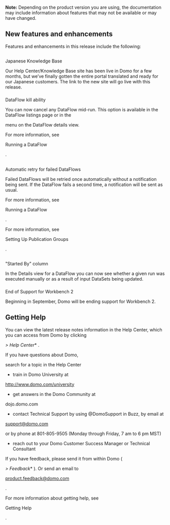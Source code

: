 


**Note:**
 Depending on the product version you are using, the documentation may include information about features that may not be available or may have changed.


 New features and enhancements
--------------------------------

Features and enhancements in this release include the following:

##
 Japanese Knowledge Base

Our Help Center/Knowledge Base site has been live in Domo for a few months, but we’ve finally gotten the entire portal translated and ready for our Japanese customers. The link to the new site will go live with this release.


###
 DataFlow kill ability

You can now cancel any DataFlow mid-run. This option is available in the DataFlow listings page or in the

menu on the DataFlow details view.

For more information, see

Running a DataFlow

.

##
 Automatic retry for failed DataFlows

Failed DataFlows will be retried once automatically without a notification being sent. If the DataFlow fails a second time, a notification will be sent as usual.


 For more information, see

Running a DataFlow

.


 For more information, see

Setting Up Publication Groups

.

##
 "Started By" column

In the Details view for a DataFlow you can now see whether a given run was executed manually or as a result of input DataSets being updated.


###
 End of Support for Workbench 2

Beginning in September, Domo will be ending support for Workbench 2.


 Getting Help
--------------

You can view the latest release notes information in the Help Center, which you can access from Domo by clicking

*> Help Center**
 .


 If you have questions about Domo,

 search for a topic in the Help Center
* train in Domo University at

http://www.domo.com/university
* get answers in the Domo Community at

dojo.domo.com
* contact Technical Support by using @DomoSupport in Buzz, by email at

support@domo.com

or by phone at 801-805-9505 (Monday through Friday, 7 am to 6 pm MST)
* reach out to your Domo Customer Success Manager or Technical Consultant

If you have feedback, please send it from within Domo (

*> Feedback**
 ). Or send an email to

product.feedback@domo.com

.


 For more information about getting help, see

Getting Help

.

